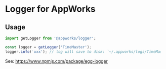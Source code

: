# Logger for AppWorks

## Usage

```ts
import getLogger from '@appworks/logger';

const logger = getLogger('TimeMaster');
logger.info('xxx'); // log will save to disk: `~/.appworks/logs/TimeMaster.log`
```

See: https://www.npmjs.com/package/egg-logger
